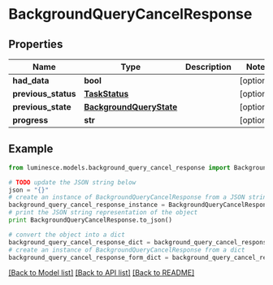 # BackgroundQueryCancelResponse


## Properties
Name | Type | Description | Notes
------------ | ------------- | ------------- | -------------
**had_data** | **bool** |  | [optional] 
**previous_status** | [**TaskStatus**](TaskStatus.md) |  | [optional] 
**previous_state** | [**BackgroundQueryState**](BackgroundQueryState.md) |  | [optional] 
**progress** | **str** |  | [optional] 

## Example

```python
from luminesce.models.background_query_cancel_response import BackgroundQueryCancelResponse

# TODO update the JSON string below
json = "{}"
# create an instance of BackgroundQueryCancelResponse from a JSON string
background_query_cancel_response_instance = BackgroundQueryCancelResponse.from_json(json)
# print the JSON string representation of the object
print BackgroundQueryCancelResponse.to_json()

# convert the object into a dict
background_query_cancel_response_dict = background_query_cancel_response_instance.to_dict()
# create an instance of BackgroundQueryCancelResponse from a dict
background_query_cancel_response_form_dict = background_query_cancel_response.from_dict(background_query_cancel_response_dict)
```
[[Back to Model list]](../README.md#documentation-for-models) [[Back to API list]](../README.md#documentation-for-api-endpoints) [[Back to README]](../README.md)


